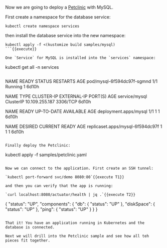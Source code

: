 
Now we are going to deploy a [Petclinic](https://github.com/spring-projects/spring-petclinic) with MySQL. 

First create a namespace for the database service:

```
kubectl create namespace services
```

then install the database service into the new namespace:

```
kubectl apply -f <(kustomize build samples/mysql)
```{{execute}}

One `Service` for MySQL is installed into the `services` namespace:

```
kubectl get all -n services
```{{execute}}

```
NAME                         READY   STATUS    RESTARTS   AGE
pod/mysql-6f594dc97f-sgmnd   1/1     Running   1          6d10h

NAME            TYPE        CLUSTER-IP       EXTERNAL-IP   PORT(S)    AGE
service/mysql   ClusterIP   10.109.255.187   <none>        3306/TCP   6d10h

NAME                    READY   UP-TO-DATE   AVAILABLE   AGE
deployment.apps/mysql   1/1     1            1           6d10h

NAME                               DESIRED   CURRENT   READY   AGE
replicaset.apps/mysql-6f594dc97f   1         1         1       6d10h
```

Finally deploy the Petclinic:

```
kubectl apply -f samples/petclinic.yaml
```{{execute}}

Now we can connect to the application. First create an SSH tunnel:

`kubectl port-forward svc/demo 8080:80`{{execute T1}}

and then you can verify that the app is running:

`curl localhost:8080/actuator/health | jq .`{{execute T2}}

```
{
  "status": "UP",
  "components": {
    "db": {
      "status": "UP"
    },
    "diskSpace": {
      "status": "UP"
    },
    "ping": {
      "status": "UP"
    }
  }
}
```

That it! You have an application running in Kubernetes and the database is connected.

Next we will drill into the Petclinic sample and see how all teh pieces fit together.